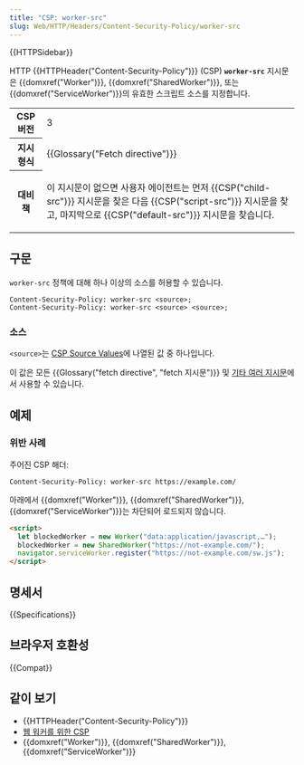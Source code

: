 ```yaml
---
title: "CSP: worker-src"
slug: Web/HTTP/Headers/Content-Security-Policy/worker-src
---
```


{{HTTPSidebar}}

HTTP {{HTTPHeader("Content-Security-Policy")}} (CSP) **`worker-src`** 지시문은 {{domxref("Worker")}}, {{domxref("SharedWorker")}}, 또는 {{domxref("ServiceWorker")}}의 유효한 스크립트 소스를 지정합니다.

<table class="properties">
  <tbody>
    <tr>
      <th scope="row">CSP 버전</th>
      <td>3</td>
    </tr>
    <tr>
      <th scope="row">지시 형식</th>
      <td>{{Glossary("Fetch directive")}}</td>
    </tr>
    <tr>
      <th scope="row">대비책</th>
      <td>
        <p>
          이 지시문이 없으면 사용자 에이전트는 먼저 {{CSP("child-src")}} 지시문을 찾은 다음 {{CSP("script-src")}} 지시문을 찾고, 마지막으로 {{CSP("default-src")}} 지시문을 찾습니다.
        </p>
      </td>
    </tr>
  </tbody>
</table>

## 구문

`worker-src` 정책에 대해 하나 이상의 소스를 허용할 수 있습니다.

```http
Content-Security-Policy: worker-src <source>;
Content-Security-Policy: worker-src <source> <source>;
```

### 소스

`<source>`는 [CSP Source Values](/ko/docs/Web/HTTP/Headers/Content-Security-Policy/Sources#소스)에 나열된 값 중 하나입니다.

이 값은 모든 {{Glossary("fetch directive", "fetch 지시문")}} 및 [기타 여러 지시문](/ko/docs/Web/HTTP/Headers/Content-Security-Policy/Sources#관련_지시문)에서 사용할 수 있습니다.

## 예제

### 위반 사례

주어진 CSP 해더:

```http
Content-Security-Policy: worker-src https://example.com/
```

아래에서 {{domxref("Worker")}}, {{domxref("SharedWorker")}}, {{domxref("ServiceWorker")}}는 차단되어 로드되지 않습니다.

```html
<script>
  let blockedWorker = new Worker("data:application/javascript,…");
  blockedWorker = new SharedWorker("https://not-example.com/");
  navigator.serviceWorker.register("https://not-example.com/sw.js");
</script>
```

## 명세서

{{Specifications}}

## 브라우저 호환성

{{Compat}}

## 같이 보기

- {{HTTPHeader("Content-Security-Policy")}}
- [웹 워커를 위한 CSP](/ko/docs/Web/API/Web_Workers_API/Using_web_workers#content_security_policy)
- {{domxref("Worker")}}, {{domxref("SharedWorker")}}, {{domxref("ServiceWorker")}}
